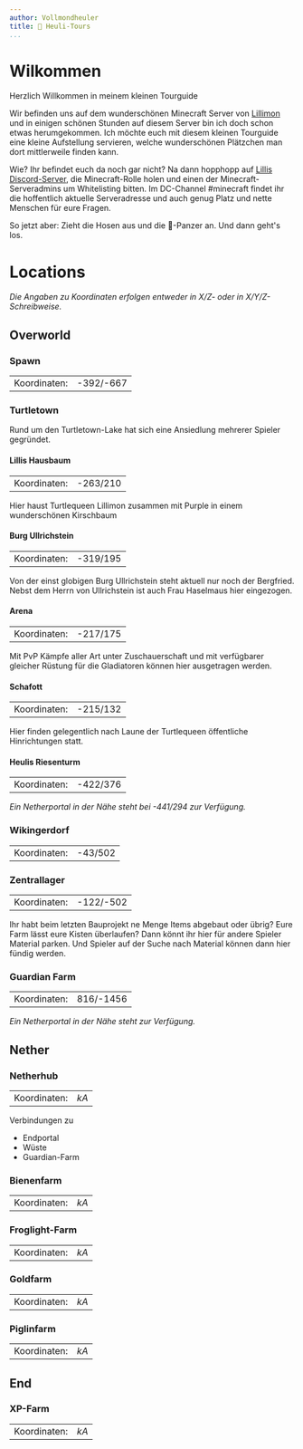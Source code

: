 ```yaml
---
author: Vollmondheuler
title: 🐺 Heuli-Tours
...
```


# Wilkommen

Herzlich Willkommen in meinem kleinen Tourguide

Wir befinden uns auf dem wunderschönen Minecraft Server von [Lillimon](https://twitch.tv/lillimon) und in einigen schönen Stunden auf diesem Server bin ich doch schon etwas herumgekommen. Ich möchte euch mit diesem kleinen Tourguide eine kleine Aufstellung servieren, welche wunderschönen Plätzchen man dort mittlerweile finden kann.

Wie? Ihr befindet euch da noch gar nicht? Na dann hopphopp auf [Lillis Discord-Server](https://discord.gg/AzaX3FqtY7), die Minecraft-Rolle holen und einen der Minecraft-Serveradmins um Whitelisting bitten. Im DC-Channel #minecraft findet ihr die hoffentlich aktuelle Serveradresse und auch genug Platz und nette Menschen für eure Fragen.

So jetzt aber: Zieht die Hosen aus und die 🐢-Panzer an. Und dann geht's los.

# Locations

*Die Angaben zu Koordinaten erfolgen entweder in X/Z- oder in X/Y/Z- Schreibweise.*

## Overworld

### Spawn
|              |           |
|--------------|-----------|
| Koordinaten: | -392/-667 |

### Turtletown

Rund um den Turtletown-Lake hat sich eine Ansiedlung mehrerer Spieler gegründet.

#### Lillis Hausbaum

|              |          |
|--------------|----------|
| Koordinaten: | -263/210 |

Hier haust Turtlequeen Lillimon zusammen mit Purple in einem wunderschönen Kirschbaum

#### Burg Ullrichstein

|              |          |
|--------------|----------|
| Koordinaten: | -319/195 |

Von der einst globigen Burg Ullrichstein steht aktuell nur noch der Bergfried.
Nebst dem Herrn von Ullrichstein ist auch Frau Haselmaus hier eingezogen.

#### Arena

|              |          |
|--------------|----------|
| Koordinaten: | -217/175 |

Mit PvP Kämpfe aller Art unter Zuschauerschaft und mit verfügbarer gleicher Rüstung für die Gladiatoren können hier ausgetragen werden.

#### Schafott

|              |          |
|--------------|----------|
| Koordinaten: | -215/132 |

Hier finden gelegentlich nach Laune der Turtlequeen öffentliche Hinrichtungen statt.

#### Heulis Riesenturm

|              |          |
|--------------|----------|
| Koordinaten: | -422/376 |

*Ein Netherportal in der Nähe steht bei -441/294 zur Verfügung.*

### Wikingerdorf

|              |          |
|--------------|----------|
| Koordinaten: | -43/502  |

### Zentrallager

|              |           |
|--------------|-----------|
| Koordinaten: | -122/-502 |

Ihr habt beim letzten Bauprojekt ne Menge Items abgebaut oder übrig?
Eure Farm lässt eure Kisten überlaufen? Dann könnt ihr hier für andere Spieler Material parken. Und Spieler auf der Suche nach Material können dann hier fündig werden.

### Guardian Farm

|              |           |
|--------------|-----------|
| Koordinaten: | 816/-1456 |

*Ein Netherportal in der Nähe steht zur Verfügung.*


## Nether
### Netherhub

|              |           |
|--------------|-----------|
| Koordinaten: | *kA*      |

Verbindungen zu
- Endportal
- Wüste
- Guardian-Farm

### Bienenfarm

|              |           |
|--------------|-----------|
| Koordinaten: | *kA*      |

### Froglight-Farm

|              |           |
|--------------|-----------|
| Koordinaten: | *kA*      |


### Goldfarm

|              |           |
|--------------|-----------|
| Koordinaten: | *kA*      |

### Piglinfarm

|              |           |
|--------------|-----------|
| Koordinaten: | *kA*      |

## End

### XP-Farm

|              |           |
|--------------|-----------|
| Koordinaten: | *kA*      |
